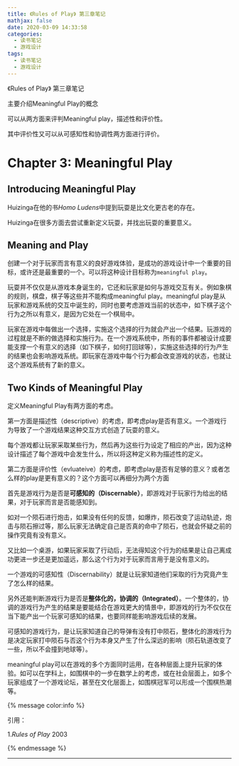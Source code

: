 ```yaml
---
title: 《Rules of Play》 第三章笔记
mathjax: false
date: 2020-03-09 14:33:58
categories:
  - 读书笔记
  - 游戏设计
tags:
  - 读书笔记
  - 游戏设计
---
```




《Rules of Play》 第三章笔记

主要介绍Meaningful Play的概念

可以从两方面来评判Meaningful play，描述性和评价性。

其中评价性又可以从可感知性和协调性两方面进行评价。



<!--more-->

# Chapter 3: Meaningful Play

## Introducing Meaningful Play

Huizinga在他的书*Homo Ludens*中提到玩耍是比文化更古老的存在。

Huizinga在很多方面去尝试重新定义玩耍，并找出玩耍的重要意义。

## Meaning and Play

创建一个对于玩家而言有意义的良好游戏体验，是成功的游戏设计中一个重要的目标，或许还是最重要的一个。可以将这种设计目标称为`meaningful play`。

玩耍并不仅仅是从游戏本身诞生的，它还和玩家是如何与游戏交互有关。例如象棋的规则，棋盘，棋子等这些并不能构成meaningful play。meaningful play是从玩家和游戏系统的交互中诞生的，同时也要考虑游戏当前的状态中，如下棋子这个行为之所以有意义，是因为它处在一个棋局中。

玩家在游戏中每做出一个选择，实施这个选择的行为就会产出一个结果。玩游戏的过程就是不断的做选择和实施行为。在一个游戏系统中，所有的事件都被设计成要能支撑一个有意义的选择（如下棋子，如何打回球等），实施这些选择的行为产生的结果也会影响游戏系统。即玩家在游戏中每个行为都会改变游戏的状态，也就让这个游戏系统有了新的意义。

## Two Kinds of Meaningful Play

定义Meaningful Play有两方面的考虑。

第一方面是描述性（descriptive）的考虑，即考虑play是否有意义。一个游戏行为导致了一个游戏结果这种交互方式创造了玩耍的意义。

每个游戏都让玩家采取某些行为，然后再为这些行为设定了相应的产出，因为这种设计描述了每个游戏中会发生什么，所以将这种定义称为描述性的定义。

第二方面是评价性（evluateive）的考虑，即考虑play是否有足够的意义？或者怎么样的play是更有意义的？这个方面可以再细分为两个方面

首先是游戏行为是否是**可感知的（Discernable）**，即游戏对于玩家行为给出的结果，对于玩家而言是否能感知到。

如对一个陨石进行炮击，如果没有任何的反馈，如爆炸，陨石改变了运动轨迹，炮击与陨石擦过等，那么玩家无法确定自己是否真的命中了陨石，也就会怀疑之前的操作究竟有没有意义。

又比如一个桌游，如果玩家采取了行动后，无法得知这个行为的结果是让自己离成功更进一步还是更加遥远，那么这个行为对于玩家而言用于是没有意义的。

一个游戏的可感知性（Discernability）就是让玩家知道他们采取的行为究竟产生了怎么样的结果。

另外还能判断游戏行为是否是**整体化的，协调的（Integrated）**。一个整体的，协调的游戏行为产生的结果是要能结合在游戏更大的情景中，即游戏的行为不仅仅在当下能产出一个玩家可感知的结果，也要同样能影响游戏后续的发展。

可感知的游戏行为，是让玩家知道自己的导弹有没有打中陨石，整体化的游戏行为是决定玩家打中陨石与否这个行为本身又产生了什么深远的影响（陨石轨道改变了一些，所以不会撞到地球等）。

meaningful play可以在游戏的多个方面同时运用，在各种层面上提升玩家的体验。如可以在学科上，如围棋中的一步在数学上的考虑，或在社会层面上，如多个玩家组成了一个游戏论坛，甚至在文化层面上，如围棋冠军可以形成一个围棋热潮等。


{% message color:info %}

引用：

1.*Rules of Play* 2003

{% endmessage %}

***
